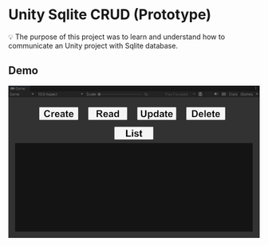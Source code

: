 # Unity Sqlite CRUD (Prototype)
:bulb: The purpose of this project was to learn and understand how to communicate an Unity project with Sqlite database.

## Demo
![v1.0](/media/v1.0.gif)